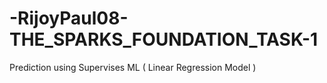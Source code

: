 # -RijoyPaul08-THE_SPARKS_FOUNDATION_TASK-1
Prediction  using  Supervises  ML ( Linear Regression Model )
